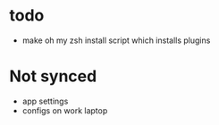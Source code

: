 # todo
- make oh my zsh install script which installs plugins

# Not synced
- app settings
- configs on work laptop
